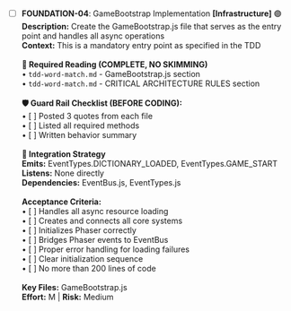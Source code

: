- [ ] **FOUNDATION-04**: GameBootstrap Implementation **[Infrastructure]** 🟣<br/>**Description:** Create the GameBootstrap.js file that serves as the entry point and handles all async operations<br/>**Context:** This is a mandatory entry point as specified in the TDD<br/><br/>**📖 Required Reading (COMPLETE, NO SKIMMING)**<br/>• `tdd-word-match.md` - GameBootstrap.js section<br/>• `tdd-word-match.md` - CRITICAL ARCHITECTURE RULES section<br/><br/>**🛡️ Guard Rail Checklist (BEFORE CODING):**<br/>• [ ] Posted 3 quotes from each file<br/>• [ ] Listed all required methods<br/>• [ ] Written behavior summary<br/><br/>**🔗 Integration Strategy**<br/>**Emits:** EventTypes.DICTIONARY_LOADED, EventTypes.GAME_START<br/>**Listens:** None directly<br/>**Dependencies:** EventBus.js, EventTypes.js<br/><br/>**Acceptance Criteria:**<br/>• [ ] Handles all async resource loading<br/>• [ ] Creates and connects all core systems<br/>• [ ] Initializes Phaser correctly<br/>• [ ] Bridges Phaser events to EventBus<br/>• [ ] Proper error handling for loading failures<br/>• [ ] Clear initialization sequence<br/>• [ ] No more than 200 lines of code<br/><br/>**Key Files:** GameBootstrap.js<br/>**Effort:** M | **Risk:** Medium